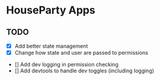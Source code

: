 # HouseParty Apps

## TODO

- [x] Add better state management
- [x] Change how state and user are passed to permissions
- [] Add dev logging in permission checking
- [] Add devtools to handle dev toggles (including logging)
